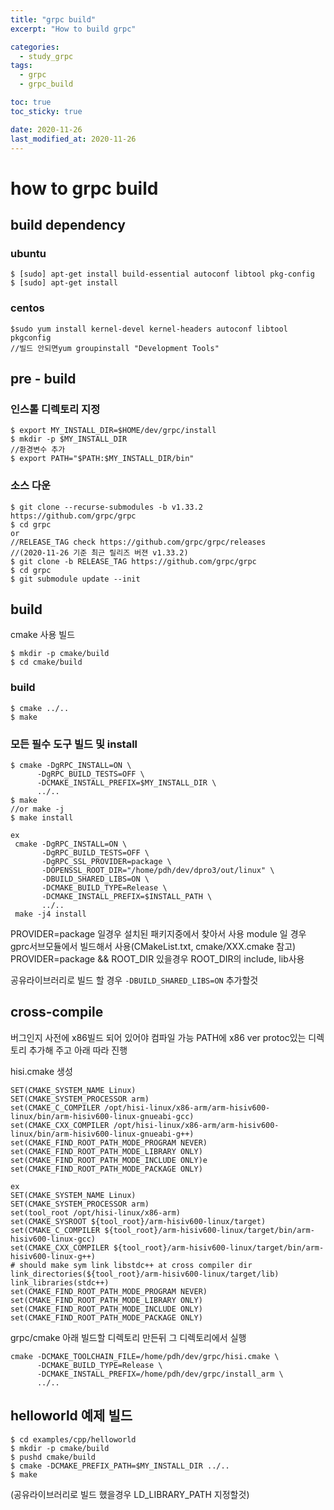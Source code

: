 ```yaml
---
title: "grpc build"
excerpt: "How to build grpc"

categories:
  - study_grpc
tags:
  - grpc
  - grpc_build

toc: true
toc_sticky: true

date: 2020-11-26
last_modified_at: 2020-11-26
---
```


# how to grpc build
## build dependency

### ubuntu
```
$ [sudo] apt-get install build-essential autoconf libtool pkg-config
$ [sudo] apt-get install 
```

### centos
```
$sudo yum install kernel-devel kernel-headers autoconf libtool pkgconfig
//빌드 안되면yum groupinstall "Development Tools" 
```

## pre - build

### 인스톨 디렉토리 지정
```
$ export MY_INSTALL_DIR=$HOME/dev/grpc/install
$ mkdir -p $MY_INSTALL_DIR
//환경변수 추가
$ export PATH="$PATH:$MY_INSTALL_DIR/bin"
```
### 소스 다운
```
$ git clone --recurse-submodules -b v1.33.2 https://github.com/grpc/grpc
$ cd grpc
or
//RELEASE_TAG check https://github.com/grpc/grpc/releases 
//(2020-11-26 기준 최근 릴리즈 버젼 v1.33.2) 
$ git clone -b RELEASE_TAG https://github.com/grpc/grpc 
$ cd grpc
$ git submodule update --init
```

## build
cmake 사용 빌드
```
$ mkdir -p cmake/build
$ cd cmake/build
```

### build
```
$ cmake ../..
$ make
```

### 모든 필수 도구 빌드 및 install
```
$ cmake -DgRPC_INSTALL=ON \
      -DgRPC_BUILD_TESTS=OFF \
      -DCMAKE_INSTALL_PREFIX=$MY_INSTALL_DIR \
      ../..
$ make 
//or make -j
$ make install

ex
 cmake -DgRPC_INSTALL=ON \
       -DgRPC_BUILD_TESTS=OFF \
       -DgRPC_SSL_PROVIDER=package \
       -DOPENSSL_ROOT_DIR="/home/pdh/dev/dpro3/out/linux" \
       -DBUILD_SHARED_LIBS=ON \
       -DCMAKE_BUILD_TYPE=Release \
       -DCMAKE_INSTALL_PREFIX=$INSTALL_PATH \
       ../..
 make -j4 install
```
PROVIDER=package 일경우 설치된 패키지중에서 찾아서 사용
module 일 경우 gprc서브모듈에서 빌드해서 사용(CMakeList.txt, cmake/XXX.cmake 참고)
PROVIDER=package && ROOT_DIR 있을경우 ROOT_DIR의 include, lib사용

공유라이브러리로 빌드 할 경우
`-DBUILD_SHARED_LIBS=ON`
추가할것

## cross-compile
버그인지 사전에 x86빌드 되어 있어야 컴파일 가능
PATH에 x86 ver protoc있는 디렉토리 추가해 주고 아래 따라 진행

hisi.cmake 생성
``` shell
SET(CMAKE_SYSTEM_NAME Linux)
SET(CMAKE_SYSTEM_PROCESSOR arm)
set(CMAKE_C_COMPILER /opt/hisi-linux/x86-arm/arm-hisiv600-linux/bin/arm-hisiv600-linux-gnueabi-gcc)
set(CMAKE_CXX_COMPILER /opt/hisi-linux/x86-arm/arm-hisiv600-linux/bin/arm-hisiv600-linux-gnueabi-g++)
set(CMAKE_FIND_ROOT_PATH_MODE_PROGRAM NEVER)
set(CMAKE_FIND_ROOT_PATH_MODE_LIBRARY ONLY)
set(CMAKE_FIND_ROOT_PATH_MODE_INCLUDE ONLY)e
set(CMAKE_FIND_ROOT_PATH_MODE_PACKAGE ONLY)
```
```
ex
SET(CMAKE_SYSTEM_NAME Linux)
SET(CMAKE_SYSTEM_PROCESSOR arm)
set(tool_root /opt/hisi-linux/x86-arm)
set(CMAKE_SYSROOT ${tool_root}/arm-hisiv600-linux/target)
set(CMAKE_C_COMPILER ${tool_root}/arm-hisiv600-linux/target/bin/arm-hisiv600-linux-gcc)
set(CMAKE_CXX_COMPILER ${tool_root}/arm-hisiv600-linux/target/bin/arm-hisiv600-linux-g++)
# should make sym link libstdc++ at cross compiler dir
link_directories(${tool_root}/arm-hisiv600-linux/target/lib)
link_libraries(stdc++)
set(CMAKE_FIND_ROOT_PATH_MODE_PROGRAM NEVER)
set(CMAKE_FIND_ROOT_PATH_MODE_LIBRARY ONLY)
set(CMAKE_FIND_ROOT_PATH_MODE_INCLUDE ONLY)
set(CMAKE_FIND_ROOT_PATH_MODE_PACKAGE ONLY)
```
grpc/cmake 아래 빌드할 디렉토리 만든뒤 
그 디렉토리에서 실행
```
cmake -DCMAKE_TOOLCHAIN_FILE=/home/pdh/dev/grpc/hisi.cmake \
      -DCMAKE_BUILD_TYPE=Release \
      -DCMAKE_INSTALL_PREFIX=/home/pdh/dev/grpc/install_arm \
      ../..
```

## helloworld 예제 빌드
```
$ cd examples/cpp/helloworld
$ mkdir -p cmake/build
$ pushd cmake/build
$ cmake -DCMAKE_PREFIX_PATH=$MY_INSTALL_DIR ../..
$ make
```
(공유라이브러리로 빌드 했을경우 LD_LIBRARY_PATH 지정할것)





